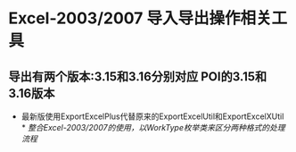 # Excel-2003/2007 导入导出操作相关工具
## 导出有两个版本:3.15和3.16分别对应 POI的3.15和3.16版本
* 最新版使用ExportExcelPlus代替原来的ExportExcelUtil和ExportExcelXUtil *
*整合Excel-2003/2007的使用，以WorkType枚举类来区分两种格式的处理流程*
